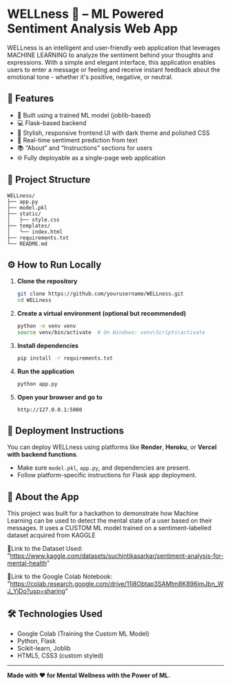 # WELLness 🧠 – ML Powered Sentiment Analysis Web App

WELLness is an intelligent and user-friendly web application that leverages MACHINE LEARNING to analyze the sentiment behind your thoughts and expressions. With a simple and elegant interface, this application enables users to enter a message or feeling and receive instant feedback about the emotional tone - whether it's positive, negative, or neutral.

## 🌟 Features

- 🧠 Built using a trained ML model (joblib-based)
- 💻 Flask-based backend
- 🎨 Stylish, responsive frontend UI with dark theme and polished CSS
- 📝 Real-time sentiment prediction from text
- 📚 “About” and “Instructions” sections for users
- 🌐 Fully deployable as a single-page web application

## 📂 Project Structure

```
WELLness/
├── app.py
├── model.pkl
├── static/
│   ├── style.css
├── templates/
│   └── index.html
├── requirements.txt
└── README.md
```

## ⚙️ How to Run Locally

1. **Clone the repository**

   ```bash
   git clone https://github.com/yourusername/WELLness.git
   cd WELLness
   ```
2. **Create a virtual environment (optional but recommended)**

   ```bash
   python -m venv venv
   source venv/bin/activate  # On Windows: venv\Scripts\activate
   ```
3. **Install dependencies**

   ```bash
   pip install -r requirements.txt
   ```
4. **Run the application**

   ```bash
   python app.py
   ```
5. **Open your browser and go to**

   ```
   http://127.0.0.1:5000
   ```

## 🚀 Deployment Instructions

You can deploy WELLness using platforms like **Render**, **Heroku**, or **Vercel with backend functions**.

- Make sure `model.pkl`, `app.py`, and dependencies are present.
- Follow platform-specific instructions for Flask app deployment.

## 🧠 About the App

This project was built for a hackathon to demonstrate how Machine Learning can be used to detect the mental state of a user based on their messages. It uses a CUSTOM ML model trained on a sentiment-labelled dataset acquired from KAGGLE 

🔗Link to the Dataset Used: "https://www.kaggle.com/datasets/suchintikasarkar/sentiment-analysis-for-mental-health"

🔗Link to the Google Colab Notebook: "https://colab.research.google.com/drive/11j8Obtap3SAMtm8K896imJbn_WJ_YjDo?usp=sharing"

## 🛠 Technologies Used

- Google Colab (Training the Custom ML Model)
- Python, Flask
- Scikit-learn, Joblib
- HTML5, CSS3 (custom styled)

---

**Made with ❤️ for Mental Wellness with the Power of ML.**
